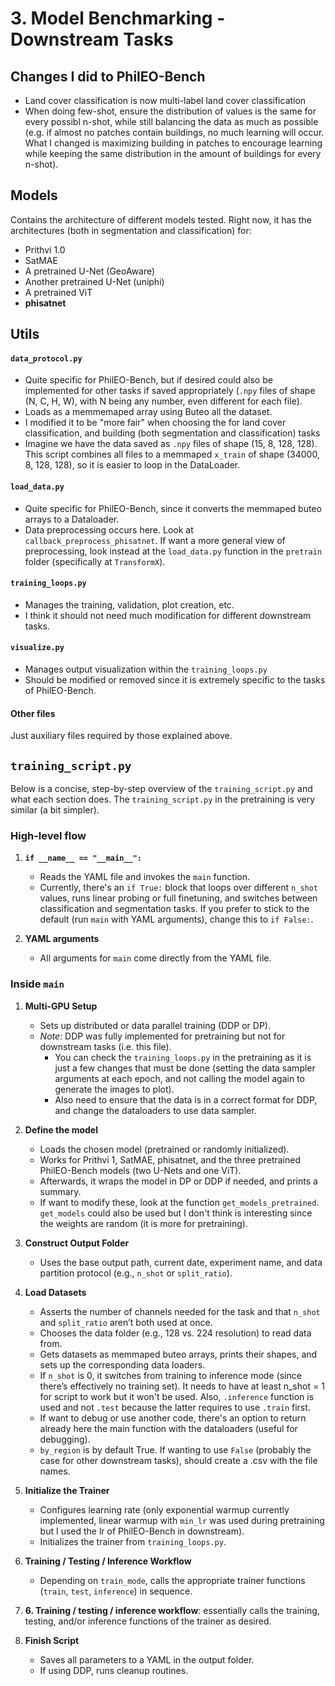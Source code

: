 # 3. Model Benchmarking - Downstream Tasks

## Changes I did to PhilEO-Bench
- Land cover classification is now multi-label land cover classification
- When doing few-shot, ensure the distribution of values is the same for every possibl n-shot, while still balancing the data as much as possible (e.g. if almost no patches contain buildings, no much learning will occur. What I changed is maximizing building in patches to encourage learning while keeping the same distribution in the amount of buildings for every n-shot).

## Models

Contains the architecture of different models tested. Right now, it has the architectures (both in segmentation and classification) for:
- Prithvi 1.0
- SatMAE
- A pretrained U-Net (GeoAware)
- Another pretrained U-Net (uniphi)
- A pretrained ViT
- **phisatnet**

## Utils

#### `data_protocol.py`

- Quite specific for PhilEO-Bench, but if desired could also be implemented for other tasks if saved appropriately (`.npy` files of shape (N, C, H, W), with N being any number, even different for each file).
- Loads as a memmemaped array using Buteo all the dataset.
- I modified it to be "more fair" when choosing the for land cover classification, and building (both segmentation and classification) tasks
- Imagine we have the data saved as `.npy` files of shape (15, 8, 128, 128). This script combines all files to a memmaped `x_train` of shape (34000, 8, 128, 128), so it is easier to loop in the DataLoader.

#### `load_data.py`

- Quite specific for PhilEO-Bench, since it converts the memmaped buteo arrays to a Dataloader.
- Data preprocessing occurs here. Look at `callback_preprocess_phisatnet`. If want a more general view of preprocessing, look instead at the `load_data.py` function in the `pretrain` folder (specifically at `TransformX`).

#### `training_loops.py`

- Manages the training, validation, plot creation, etc.
- I think it should not need much modification for different downstream tasks.

#### `visualize.py`

- Manages output visualization within the `training_loops.py`
- Should be modified or removed since it is extremely specific to the tasks of PhilEO-Bench.


#### Other files

Just auxiliary files required by those explained above. 

## `training_script.py`

Below is a concise, step-by-step overview of the `training_script.py` and what each section does. The `training_script.py` in the pretraining is very similar (a bit simpler).

### **High-level flow**

1. **`if __name__ == "__main__":`**  
   - Reads the YAML file and invokes the `main` function.  
   - Currently, there's an `if True:` block that loops over different `n_shot` values, runs linear probing or full finetuning, and switches between classification and segmentation tasks. If you prefer to stick to the default (run `main` with YAML arguments), change this to `if False:`.

2. **YAML arguments**  
   - All arguments for `main` come directly from the YAML file.  






### **Inside `main`**

1. **Multi-GPU Setup**  
   - Sets up distributed or data parallel training (DDP or DP).  
   - *Note*: DDP was fully implemented for pretraining but not for downstream tasks (i.e. this file). 
     - You can check the `training_loops.py` in the pretraining as it is just a few changes that must be done (setting the data sampler arguments at each epoch, and not calling the model again to generate the images to plot). 
     - Also need to ensure that the data is in a correct format for DDP, and change the dataloaders to use data sampler.

2. **Define the model**  
   - Loads the chosen model (pretrained or randomly initialized).  
   - Works for Prithvi 1, SatMAE, phisatnet, and the three pretrained PhilEO-Bench models (two U-Nets and one ViT).  
   - Afterwards, it wraps the model in DP or DDP if needed, and prints a summary.
   - If want to modify these, look at the function `get_models_pretrained`. `get_models` could also be used but I don't think is interesting since the weights are random (it is more for pretraining).



3. **Construct Output Folder**  
   - Uses the base output path, current date, experiment name, and data partition protocol (e.g., `n_shot` or `split_ratio`).


4. **Load Datasets**  
   - Asserts the number of channels needed for the task and that `n_shot` and `split_ratio` aren’t both used at once.  
   - Chooses the data folder (e.g., 128 vs. 224 resolution) to read data from.  
   - Gets datasets as memmaped buteo arrays, prints their shapes, and sets up the corresponding data loaders.
   - If `n_shot` is 0, it switches from training to inference mode (since there’s effectively no training set). It needs to have at least n_shot = 1 for script to work but it won't be used. Also, `.inference` function is used and not `.test` because the latter requires to use `.train` first.
   - If want to debug or use another code, there's an option to return already here the main function with the dataloaders (useful for debugging).
   - `by_region` is by default True. If wanting to use `False` (probably the case for other downstream tasks), should create a .csv with the file names.

5. **Initialize the Trainer**  
   - Configures learning rate (only exponential warmup currently implemented, linear warmup with `min_lr` was used during pretraining but I used the lr of PhilEO-Bench in downstream).  
   - Initializes the trainer from `training_loops.py`.

6. **Training / Testing / Inference Workflow**  
   - Depending on `train_mode`, calls the appropriate trainer functions (`train`, `test`, `inference`) in sequence.

6. **6. Training / testing / inference workflow**: essentially calls the training, testing, and/or inference functions of the trainer as desired.

7. **Finish Script**  
   - Saves all parameters to a YAML in the output folder.  
   - If using DDP, runs cleanup routines.


